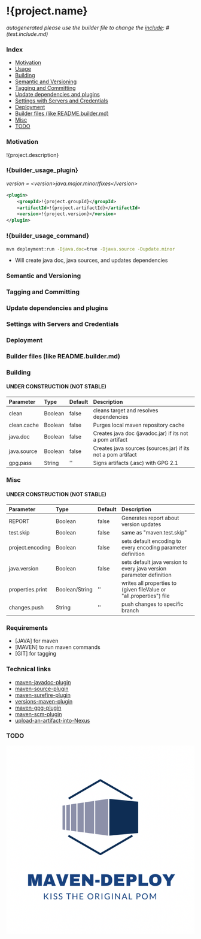 [var builder_usage]: # (Usage as)
[var builder_usage_plugin]: # (!{builder_usage} plugin)
[var builder_usage_command]: # (!{builder_usage} command line)
[var target]: # (/)

# !{project.name}
*autogenerated please use the builder file to change the [include]: # (test.include.md)*

[include]: # (/README/shields.include.md)

### Index
* [Motivation](#motivation)
* [Usage](#builder_usage_plugin)
* [Building](#building)
* [Semantic and Versioning](#semantic-and-versioning)
* [Tagging and Committing](#tagging-and-committing)
* [Update dependencies and plugins](#update-dependencies-and-plugins)
* [Settings with Servers and Credentials](#settings-with-servers-and-credentials)
* [Deployment](#deployment)
* [Builder files (like README.builder.md)](#builder-files-like-readmebuildermd)
* [Misc](#misc)
* [TODO](#todo)

### Motivation
!{project.description}

### !{builder_usage_plugin}
*version = \<version>java.major.minor/fixes\</version>*
````xml
<plugin>
    <groupId>!{project.groupId}</groupId>
    <artifactId>!{project.artifactId}</artifactId>
    <version>!{project.version}</version>
</plugin>
````

### !{builder_usage_command}
````bash
mvn deployment:run -Djava.doc=true -Djava.source -Dupdate.minor
````
* Will create java doc, java sources, and updates dependencies

### Semantic and Versioning
[include]: # (versioning.include.md)

### Tagging and Committing
[include]: # (tagging.include.md)

### Update dependencies and plugins
[include]: # (update.include.md)

### Settings with Servers and Credentials
[include]: # (settings.include.md)

### Deployment
[include]: # (deploy.include.md)

### Builder files (like README.builder.md)
[include]: # (builder.include.md)

### Building
#### UNDER CONSTRUCTION (NOT STABLE)
| Parameter           | Type    | Default            |  Description                                                               |
|:--------------------|:--------|:-------------------|:---------------------------------------------------------------------------|
| clean               | Boolean | false              | cleans target and resolves dependencies                                    |
| clean.cache         | Boolean | false              | Purges local maven repository cache                                        |
| java.doc            | Boolean | false              | Creates java doc (javadoc.jar) if its not a pom artifact                   |
| java.source         | Boolean | false              | Creates java sources (sources.jar) if its not a pom artifact               |
| gpg.pass            | String  | ''                 | Signs artifacts (.asc) with GPG 2.1                                        |

### Misc
#### UNDER CONSTRUCTION (NOT STABLE)
| Parameter           | Type    | Default            |  Description                                                               |
|:--------------------|:--------|:-------------------|:---------------------------------------------------------------------------|
| REPORT              | Boolean | false              | Generates report about version updates                                     |
| test.skip           | Boolean | false              | same as "maven.test.skip"                                                  |
| project.encoding    | Boolean | false              | sets default encoding to every encoding parameter definition               |
| java.version        | Boolean | false              | sets default java version to every java version parameter definition       |
| properties.print    | Boolean/String | ''          | writes all properties to (given fileValue or "all.properties") file        |
| changes.push        | String  | ''                 | push changes to specific branch                                            |

### Requirements
* \[JAVA\] for maven 
* \[MAVEN\] to run maven commands
* \[GIT\] for tagging

### Technical links
* [maven-javadoc-plugin](https://maven.apache.org/plugins/maven-javadoc-plugin/)
* [maven-source-plugin](https://maven.apache.org/plugins/maven-source-plugin/)
* [maven-surefire-plugin](http://maven.apache.org/surefire/maven-surefire-plugin/test-mojo.html)
* [versions-maven-plugin](https://www.mojohaus.org/versions-maven-plugin/set-mojo.html)
* [maven-gpg-plugin](http://maven.apache.org/plugins/maven-gpg-plugin/usage.html)
* [maven-scm-plugin](http://maven.apache.org/scm/maven-scm-plugin/plugin-info.html)
* [upload-an-artifact-into-Nexus](https://support.sonatype.com/hc/en-us/articles/213465818-How-can-I-programmatically-upload-an-artifact-into-Nexus-2-)

### TODO
[include]: # (todo.include.md)
![!{project.artifactId}](src/main/resources/banner.png "!{project.artifactId}")